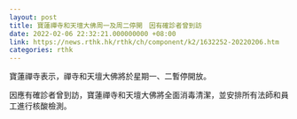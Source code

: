 ```yaml
---
layout: post
title: 寶蓮禪寺和天壇大佛周一及周二停開　因有確診者曾到訪
date: 2022-02-06 22:32:21.000000000 +08:00
link: https://news.rthk.hk/rthk/ch/component/k2/1632252-20220206.htm
categories: rthk
---
```


寶蓮禪寺表示，禪寺和天壇大佛將於星期一、二暫停開放。

因應有確診者曾到訪，寶蓮禪寺和天壇大佛將全面消毒清潔，並安排所有法師和員工進行核酸檢測。

